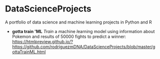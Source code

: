 # DataScienceProjects

A portfolio of data science and machine learning projects in Python and R

* **gotta train 'ML**
*Train* a *m*achine *l*earning model using information about Pokemon and results of 50000 fights to predict a winner: https://htmlpreview.github.io/?https://github.com/rodriguezmDNA/DataScienceProjects/blob/master/gottaTrainML.html
